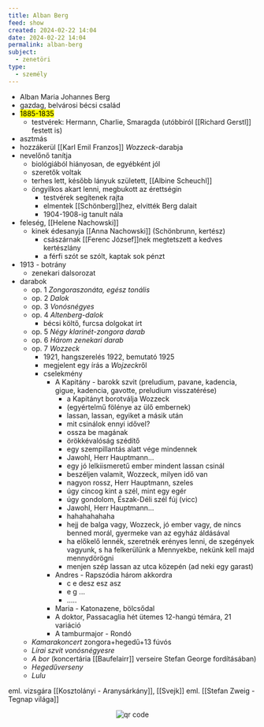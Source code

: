 ```yaml
---
title: Alban Berg
feed: show
created: 2024-02-22 14:04
date: 2024-02-22 14:04
permalink: alban-berg
subject:
  - zenetöri
type:
  - személy
---
```


- Alban Maria Johannes Berg
- gazdag, belvárosi bécsi család
- <mark>1885-1835</mark>
	- testvérek: Hermann, Charlie, Smaragda (utóbbiról [[Richard Gerstl]] festett is)
- asztmás
- hozzákerül [[Karl Emil Franzos]] *Wozzeck*-darabja
- nevelőnő tanítja
	- biológiából hiányosan, de egyébként jól
	- szeretők voltak
	- terhes lett, később lányuk született, [[Albine Scheuchl]]
	- öngyilkos akart lenni, megbukott az érettségin
		- testvérek segítenek rajta
		- elmentek [[Schönberg]]hez, elvitték Berg dalait
		- 1904-1908-ig tanult nála
- feleség, [[Helene Nachowski]]
	- kinek édesanyja [[Anna Nachowski]] (Schönbrunn, kertész)
		- császárnak [[Ferenc József]]nek megtetszett a kedves kertészlány
		- a férfi szót se szólt, kaptak sok pénzt
- 1913 - botrány
	- zenekari dalsorozat
- darabok
	- op. 1 *Zongoraszonáta, egész tonális*
	- op. 2 *Dalok*
	- op. 3 *Vonósnégyes*
	- op. 4 *Altenberg-dalok*
		- bécsi költő, furcsa dolgokat írt
	- op. 5 *Négy klarinét-zongora darab*
	- op. 6 *Három zenekari darab*
	- op. 7 *Wozzeck*
		- 1921, hangszerelés 1922, bemutató 1925
		- megjelent egy írás a *Wojzeck*ről
		- cselekmény
			- A Kapitány - barokk szvit (preludium, pavane, kadencia, gigue, kadencia, gavotte, preludium visszatérése)
				- a Kapitányt borotválja Wozzeck
				- (egyértelmű fölénye az ülő embernek)
				- lassan, lassan, egyiket a másik után
				- mit csinálok ennyi idővel?
				- ossza be magának
				- örökkévalóság szédítő
				- egy szempillantás alatt vége mindennek
				- Jawohl, Herr Hauptmann...
				- egy jó lelkiismeretű ember mindent lassan csinál
				- beszéljen valamit, Wozzeck, milyen idő van
				- nagyon rossz, Herr Hauptmann, szeles
				- úgy cincog kint a szél, mint egy egér
				- úgy gondolom, Észak-Déli szél fúj (vicc)
				- Jawohl, Herr Hauptmann...
				- hahahahahaha
				- hejj de balga vagy, Wozzeck, jó ember vagy, de nincs benned morál, gyermeke van az egyház áldásával
				- ha előkelő lennék, szeretnék erényes lenni, de szegények vagyunk, s ha felkerülünk a Mennyekbe, nekünk kell majd mennydörögni
				- menjen szép lassan az utca közepén (ad neki egy garast)
			- Andres - Rapszódia három akkordra
				- c e desz esz asz
				- e g ...
				- .....
			- Maria - Katonazene, bölcsődal
			- A doktor, Passacaglia hét ütemes 12-hangú témára, 21 variáció
			- A tamburmajor - Rondó
	- *Kamarakoncert* zongora+hegedű+13 fúvós
	- *Lírai szvit vonósnégyesre*
	- *A bor* (koncertária [[Baufelairr]] verseire Stefan George fordításában)
	- *Hegedűverseny*
	- *Lulu*

eml. vizsgára [[Kosztolányi - Aranysárkány]], [[Svejk]]
eml. [[Stefan Zweig - Tegnap világa]]

<p style="text-align: center;"><img src="https://chart.googleapis.com/chart?cht=qr&chl=https://notes.andrasdenes.com/alban-berg&chs=180x180&choe=UTF-8&chld=L|2" alt="qr code"></p>